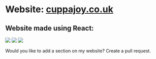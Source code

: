 # Website: [cuppajoy.co.uk](http://cuppajoy.co.uk/)

## Website made using React:

<img src="https://github.com/gines18/gines18.github.io/blob/master/public/Screenshot%202023-06-15%20at%2009.24.03.png?raw=true"/>
<img src="https://github.com/gines18/gines18.github.io/blob/master/public/Screenshot%202023-06-15%20at%2009.24.37.png?raw=true"/>
<img src="https://github.com/gines18/gines18.github.io/blob/master/public/Screenshot%202023-06-15%20at%2009.24.53.png?raw=true"/>

Would you like to add a section on my website? Create a pull request.
